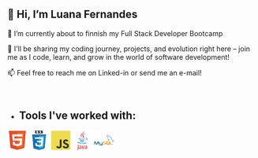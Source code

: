 <h2>👋 Hi, I’m Luana Fernandes </h2>
<p>🌱 I’m currently about to finnish my Full Stack Developer Bootcamp</p> 
<p>👀 I'll be sharing my coding journey, projects, and evolution right here – join me as I code, learn, and grow in the world of software development!</p>
<p>📫 Feel free to reach me on Linked-in or send me an e-mail!</p>

<br>

- ## Tools I've worked with:
<p align= left>
<img src="https://raw.githubusercontent.com/devicons/devicon/master/icons/html5/html5-original.svg" alt="html5" width="40" height="40" />
<img src="https://raw.githubusercontent.com/devicons/devicon/master/icons/css3/css3-original-wordmark.svg" alt="css3" width="40" height="40" />
<img src="https://raw.githubusercontent.com/devicons/devicon/master/icons/javascript/javascript-original.svg" alt="javascript" width="40" height="40" />
<img src="https://raw.githubusercontent.com/devicons/devicon/master/icons/java/java-original-wordmark.svg" alt="java" width="40" height="40" />
<img src="https://raw.githubusercontent.com/devicons/devicon/master/icons/mysql/mysql-original-wordmark.svg" alt="mysql" width="40" height="40" />
<!--<img src="https://raw.githubusercontent.com/devicons/devicon/master/icons/docker/docker-original.svg" alt="Docker" width="40" height="40" />-->
</p>

<!---
fernandesluana/fernandesluana is a ✨ special ✨ repository because its `README.md` (this file) appears on your GitHub profile.
You can click the Preview link to take a look at your changes.
--->
